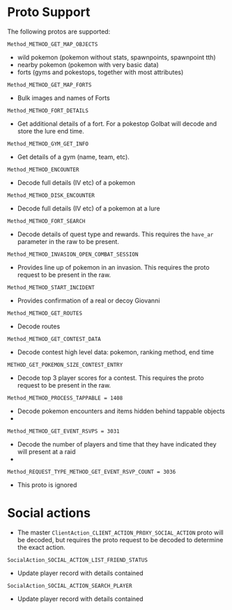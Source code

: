 # Proto Support

The following protos are supported:

`Method_METHOD_GET_MAP_OBJECTS`

- wild pokemon (pokemon without stats, spawnpoints, spawnpoint tth)
- nearby pokemon (pokemon with very basic data)
- forts (gyms and pokestops, together with most attributes)

`Method_METHOD_GET_MAP_FORTS`

- Bulk images and names of Forts

`Method_METHOD_FORT_DETAILS`

- Get additional details of a fort. For a pokestop Golbat
will decode and store the lure end time.

`Method_METHOD_GYM_GET_INFO`

- Get details of a gym (name, team, etc).

`Method_METHOD_ENCOUNTER`

- Decode full details (IV etc) of a pokemon

`Method_METHOD_DISK_ENCOUNTER`

- Decode full details (IV etc) of a pokemon at a lure

`Method_METHOD_FORT_SEARCH`

- Decode details of quest type and rewards. This requires
the `have_ar` parameter in the raw to be present.

`Method_METHOD_INVASION_OPEN_COMBAT_SESSION`

- Provides line up of pokemon in an invasion. This
requires the proto request to be present in the raw.

`Method_METHOD_START_INCIDENT`

- Provides confirmation of a real or decoy Giovanni

`Method_METHOD_GET_ROUTES`

- Decode routes

`Method_METHOD_GET_CONTEST_DATA`

- Decode contest high level data: pokemon, ranking method, end time

`METHOD_GET_POKEMON_SIZE_CONTEST_ENTRY`

- Decode top 3 player scores for a contest. This requires the proto request
to be present in the raw.

`Method_METHOD_PROCESS_TAPPABLE = 1408`

- Decode pokemon encounters and items hidden behind tappable objects
- 
`Method_METHOD_GET_EVENT_RSVPS = 3031`

- Decode the number of players and time that they have indicated they will present at a raid
- 
`Method_REQUEST_TYPE_METHOD_GET_EVENT_RSVP_COUNT = 3036`

- This proto is ignored

# Social actions

- The master `ClientAction_CLIENT_ACTION_PROXY_SOCIAL_ACTION` proto will be
decoded, but requires the proto request to be decoded to determine the
exact action.

`SocialAction_SOCIAL_ACTION_LIST_FRIEND_STATUS`

- Update player record with details contained

`SocialAction_SOCIAL_ACTION_SEARCH_PLAYER`

- Update player record with details contained
